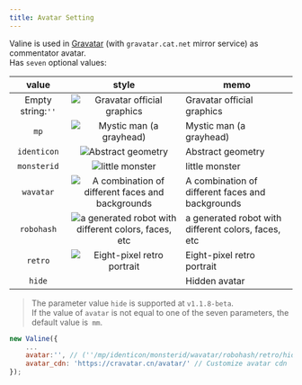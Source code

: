 ```yaml
---
title: Avatar Setting
---
```

Valine is used in [Gravatar](http://cn.gravatar.com/) (with `gravatar.cat.net` mirror service) as commentator avatar.  
Has `seven` optional values:  

value|style|memo
:-:|:-:|-
Empty string:`''`|![Gravatar official graphics](//cravatar.cn/avatar/avatar/d41d8cd98f00b204e9800998ecf8427e?s=40)|Gravatar official graphics
`mp`|![Mystic man (a grayhead)](//cravatar.cn/avatar/avatar/d41d8cd98f00b204e9800998ecf8427e?s=40&d=mp)|Mystic man (a grayhead)
`identicon`|![Abstract geometry](//cravatar.cn/avatar/avatar/d41d8cd98f00b204e9800998ecf8427e?s=40&d=identicon)|Abstract geometry
`monsterid`|![little monster](//cravatar.cn/avatar/avatar/d41d8cd98f00b204e9800998ecf8427e?s=40&d=monsterid)|little monster
`wavatar`|![A combination of different faces and backgrounds](//cravatar.cn/avatar/avatar/d41d8cd98f00b204e9800998ecf8427e?s=40&d=wavatar)|A combination of different faces and backgrounds
`robohash`|![a generated robot with different colors, faces, etc](//cravatar.cn/avatar/avatar/d41d8cd98f00b204e9800998ecf8427e?s=40&d=robohash)|a generated robot with different colors, faces, etc
`retro`|![Eight-pixel retro portrait](//cravatar.cn/avatar/avatar/d41d8cd98f00b204e9800998ecf8427e?s=40&d=retro)|Eight-pixel retro portrait
`hide`|&nbsp;|Hidden avatar

> The parameter value `hide` is supported at `v1.1.8-beta`.  
> If the value of `avatar` is not equal to one of the seven parameters, the default value is` mm`.

```js
new Valine({
    ...
    avatar:'', // (''/mp/identicon/monsterid/wavatar/robohash/retro/hide)
    avatar_cdn: 'https://cravatar.cn/avatar/' // Customize avatar cdn
});
```